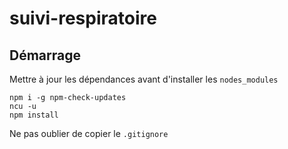 # suivi-respiratoire

## Démarrage

Mettre à jour les dépendances avant d'installer les `nodes_modules`
``` shell
npm i -g npm-check-updates
ncu -u
npm install
```

Ne pas oublier de copier le `.gitignore`


